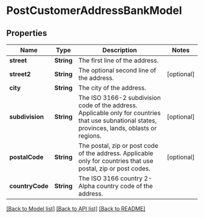 # PostCustomerAddressBankModel

## Properties
Name | Type | Description | Notes
------------ | ------------- | ------------- | -------------
**street** | **String** | The first line of the address. | 
**street2** | **String** | The optional second line of the address. | [optional] 
**city** | **String** | The city of the address. | 
**subdivision** | **String** | The ISO 3166-2 subdivision code of the address. Applicable only for countries that use subnational states, provinces, lands, oblasts or regions. | [optional] 
**postalCode** | **String** | The postal, zip or post code of the address. Applicable only for countries that use postal, zip or post codes. | [optional] 
**countryCode** | **String** | The ISO 3166 country 2-Alpha country code of the address. | 

[[Back to Model list]](../README.md#documentation-for-models) [[Back to API list]](../README.md#documentation-for-api-endpoints) [[Back to README]](../README.md)


